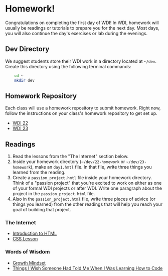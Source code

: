 # Homework!

Congratulations on completing the first day of WDI!  In WDI, homework will usually be readings or tutorials to prepare you for the next day. Most days, you will also continue the day's exercises or lab during the evenings. 

## Dev Directory

We suggest students store their WDI work in a directory located at `~/dev`. Create this directory using the following terminal commands:

```bash
	cd ~
	mkdir dev
```

## Homework Repository

Each class will use a homework repository to submit homework. Right now, follow the instructions on your class's homework repository to get set up.  

* <a href="https://github.com/sf-wdi-22-23/22-homework" target="_blank">WDI 22</a>
* <a href="https://github.com/sf-wdi-22-23/23-homework" target="_blank">WDI 23</a>

## Readings


1. Read the lessons from the "The Internet" section below. 
1. Inside your homework directory (`~/dev/22-homework` or `~/dev/23-homework`), make an `day1.hmtl` file. In that file, write three things you learned from the reading.
7.  Create a `passion_project.hmtl` file inside your homework directory.  Think of a "passion project" that you're excited to work on either as one of your formal WDI projects or after WDI. Write one paragraph about the project in the `passion_project.html` file. 
1. Also in the `passion_project.html` file, write three pieces of advice (or things you learned) from the other readings that will help you reach your goal of building that project. 

### The Internet
  * [Introduction to HTML](https://developer.mozilla.org/en-US/docs/Web/Guide/HTML/Introduction)
  * [CSS Lesson]()

### Words of Wisdom
  * [Growth Mindset](https://www.youtube.com/watch?v=pN34FNbOKXc)
  * [Things I Wish Someone Had Told Me When I Was Learning How to Code](https://medium.com/@cecilycarver/things-i-wish-someone-had-told-me-when-i-was-learning-how-to-code-565fc9dcb329)


